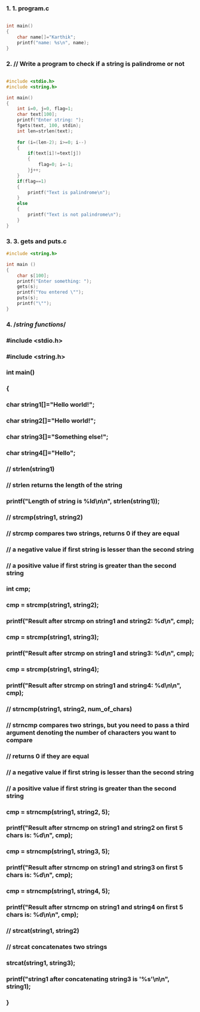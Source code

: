 ### 1. 1. program.c
```c

int main()
{
    char name[]="Karthik";
    printf("name: %s\n", name);
}


```

### 2. // Write a program to check if a string is palindrome or not
```c

#include <stdio.h>
#include <string.h>

int main()
{
    int i=0, j=0, flag=1;
    char text[100];
    printf("Enter string: ");
    fgets(text, 100, stdin);
    int len=strlen(text);
    
    for (i=(len-2); i>=0; i--)
    {
        if(text[i]!=text[j])
        {
            flag=0; i=-1;
        }j++;
    }
    if(flag==1)
    {
        printf("Text is palindrome\n");
    }
    else
    {
        printf("Text is not palindrome\n");
    }
}

```

### 3. 3. gets and puts.c
```c
#include <string.h>

int main ()  
{  
    char s[100];  
    printf("Enter something: ");  
    gets(s);
    printf("You entered \""); 
    puts(s); 
    printf("\"");
}  
```

### 4. /*string functions*/
### 
### #include <stdio.h>
### #include <string.h>
### 
### int main()
### {
###     char string1[]="Hello world!";
###     char string2[]="Hello world!";
###     char string3[]="Something else!";
###     char string4[]="Hello";
### 
###     // strlen(string1)
### 
###     // strlen returns the length of the string
###     printf("Length of string is %ld\n\n", strlen(string1));
### 
### 
###     // strcmp(string1, string2)
### 
###     // strcmp compares two strings, returns 0 if they are equal
###     // a negative value if first string is lesser than the second string
###     // a positive value if first string is greater than the second string
### 
###     int cmp;
### 
###     cmp = strcmp(string1, string2);
###     printf("Result after strcmp on string1 and string2: %d\n", cmp);
### 
###     cmp = strcmp(string1, string3);
###     printf("Result after strcmp on string1 and string3: %d\n", cmp);
### 
###     cmp = strcmp(string1, string4);
###     printf("Result after strcmp on string1 and string4: %d\n\n", cmp);
### 
### 
###     // strncmp(string1, string2, num_of_chars)
### 
###     // strncmp compares two strings, but you need to pass a third argument denoting the number of characters you want to compare
###     // returns 0 if they are equal
###     // a negative value if first string is lesser than the second string
###     // a positive value if first string is greater than the second string
### 
###     cmp = strncmp(string1, string2, 5);
###     printf("Result after strncmp on string1 and string2 on first 5 chars is: %d\n", cmp);
### 
###     cmp = strncmp(string1, string3, 5);
###     printf("Result after strncmp on string1 and string3 on first 5 chars is: %d\n", cmp);
### 
###     cmp = strncmp(string1, string4, 5);
###     printf("Result after strncmp on string1 and string4 on first 5 chars is: %d\n\n", cmp);
### 
###     // strcat(string1, string2)
### 
###     // strcat concatenates two strings 
### 
###     strcat(string1, string3);
###     printf("string1 after concatenating string3 is '%s'\n\n", string1);
### 
### 
### 
###     
### 
### }

